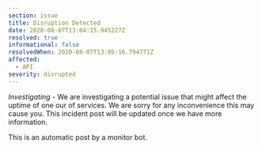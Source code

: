 ```yaml
---
section: issue
title: Disruption Detected
date: 2020-08-07T13:04:15.945227Z
resolved: true
informational: false
resolvedWhen: 2020-08-07T13:05:16.794771Z
affected:
  - API
severity: disrupted
---
```

*Investigating* - We are investigating a potential issue that might affect the uptime of one our of services. We are sorry for any inconvenience this may cause you. This incident post will be updated once we have more information.

This is an automatic post by a monitor bot.
        